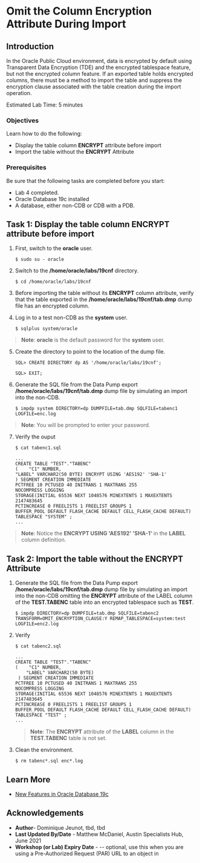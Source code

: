 
# Omit the Column Encryption Attribute During Import

## Introduction
In the Oracle Public Cloud environment, data is encrypted by default using Transparent Data Encryption (TDE) and the encrypted tablespace feature, but not the encrypted column feature. If an exported table holds encrypted columns, there must be a method to import the table and suppress the encryption clause associated with the table creation during the import operation.

Estimated Lab Time: 5 minutes

### Objectives

Learn how to do the following:

- Display the table column **ENCRYPT** attribute before import
- Import the table without the **ENCRYPT** Attribute



### Prerequisites

Be sure that the following tasks are completed before you start:

- Lab 4 completed.
- Oracle Database 19c installed
- A database, either non-CDB or CDB with a PDB.


## Task 1: Display the table column **ENCRYPT** attribute before import

1. First, switch to the **oracle** user.
   
    ```
    $ sudo su - oracle
    ```

2. Switch to the **/home/oracle/labs/19cnf** directory.

    ````
    $ cd /home/oracle/labs/19cnf
    ````
<!--
3. Download the **tab.dmp** file onto your compute instance.
   
    ```
    $ wget https://docs.oracle.com/en/database/oracle/oracle-database/19/tutorial-dp-import-column-encryption-attribute/files/tab.dmp
    ```
-->
3. Before importing the table without its **ENCRYPT** column attribute, verify that the table exported in the **/home/oracle/labs/19cnf/tab.dmp** dump file has an encrypted column.

4. Log in to a test non-CDB as the **system** user.

    ```
    $ sqlplus system/oracle
    ```
>**Note**: **oracle** is the default password for the **system** user.

5. Create the directory to point to the location of the dump file.

    ```
    SQL> CREATE DIRECTORY dp AS '/home/oracle/labs/19cnf';

    SQL> EXIT; 
    ```
6. Generate the SQL file from the Data Pump export **/home/oracle/labs/19cnf/tab.dmp** dump file by simulating an import into the non-CDB.

    ```
    $ impdp system DIRECTORY=dp DUMPFILE=tab.dmp SQLFILE=tabenc1 LOGFILE=enc.log
    ```
>**Note**: You will be prompted to enter your password.

7. Verify the ouput

    ```
    $ cat tabenc1.sql
    ```
    ```
    ...
    CREATE TABLE "TEST"."TABENC" 
    (    "C1" NUMBER, 
    "LABEL" VARCHAR2(50 BYTE) ENCRYPT USING 'AES192' 'SHA-1'
    ) SEGMENT CREATION IMMEDIATE 
    PCTFREE 10 PCTUSED 40 INITRANS 1 MAXTRANS 255 
    NOCOMPRESS LOGGING
    STORAGE(INITIAL 65536 NEXT 1048576 MINEXTENTS 1 MAXEXTENTS 2147483645
    PCTINCREASE 0 FREELISTS 1 FREELIST GROUPS 1
    BUFFER_POOL DEFAULT FLASH_CACHE DEFAULT CELL_FLASH_CACHE DEFAULT)
    TABLESPACE "SYSTEM" ;
    ...
    ```
>**Note**: Notice the **ENCRYPT USING 'AES192' 'SHA-1'** in the **LABEL** column definition.
<!--
5. If you have substeps, still use numbered steps:

    1. Substep 1.

    2. Substep 2.

6. If you have a graphic, please include the ALT info in the square brackets and the title info in the double-quotes.

  ![Stack Information](images/stack-information-page.png "Stack Information page")


5. If you have a note, please use this format:

    > **Note**: This is a note.

6. If you have code, please use this format without any copy tags or highlightjs info. You can include prompts.

    ```
    $ Code line 1
    # Code line 2
    ```
-->


## Task 2: Import the table without the **ENCRYPT** Attribute

1. Generate the SQL file from the Data Pump export **/home/oracle/labs/19cnf/tab.dmp** dump file by simulating an import into the non-CDB omitting the **ENCRYPT** attribute of the LABEL column of the **TEST.TABENC** table into an encrypted tablespace such as **TEST**.

    ```
    $ impdp DIRECTORY=dp DUMPFILE=tab.dmp SQLFILE=tabenc2 TRANSFORM=OMIT_ENCRYPTION_CLAUSE:Y REMAP_TABLESPACE=system:test LOGFILE=enc2.log
    ```

2. Verify

    ```
    $ cat tabenc2.sql
    ```

    ```
    ...
    CREATE TABLE "TEST"."TABENC" 
    (    "C1" NUMBER, 
        "LABEL" VARCHAR2(50 BYTE)
     ) SEGMENT CREATION IMMEDIATE 
    PCTFREE 10 PCTUSED 40 INITRANS 1 MAXTRANS 255 
    NOCOMPRESS LOGGING
    STORAGE(INITIAL 65536 NEXT 1048576 MINEXTENTS 1 MAXEXTENTS 2147483645
    PCTINCREASE 0 FREELISTS 1 FREELIST GROUPS 1
    BUFFER_POOL DEFAULT FLASH_CACHE DEFAULT CELL_FLASH_CACHE DEFAULT)
    TABLESPACE "TEST" ;
    ...
    ```
    >**Note**: The **ENCRYPT** attribute of the **LABEL** column in the **TEST.TABENC** table is not set.
3. Clean the environment.

    ```
    $ rm tabenc*.sql enc*.log
    ```
## Learn More

- [New Features in Oracle Database 19c](https://docs.oracle.com/en/database/oracle/oracle-database/19/newft/preface.html#GUID-E012DF0F-432D-4C03-A4C8-55420CB185F3)

## Acknowledgements

* **Author**- Dominique Jeunot, tbd, tbd
* **Last Updated By/Date** - Matthew McDaniel, Austin Specialists Hub, June 2021
* **Workshop (or Lab) Expiry Date** - <Month Year> -- optional, use this when you are using a Pre-Authorized Request (PAR) URL to an object in
